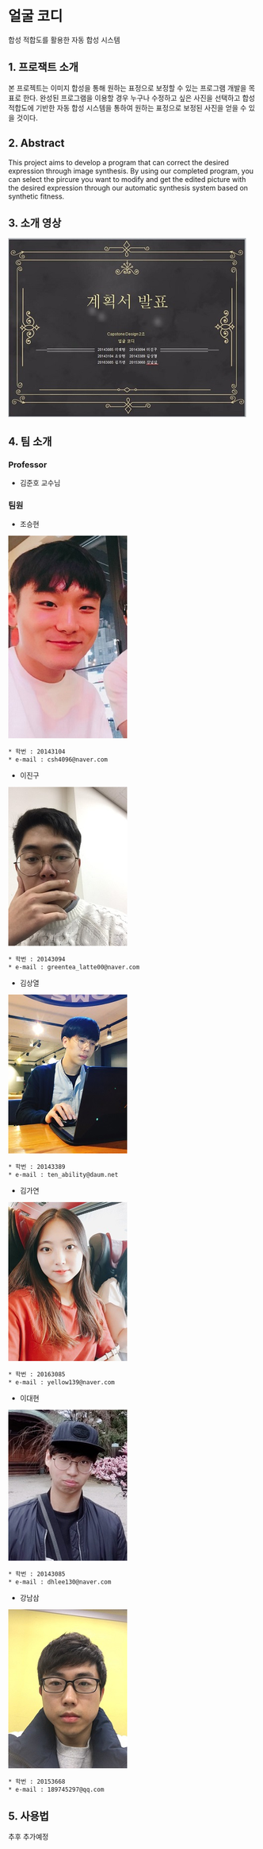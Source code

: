 ﻿# 얼굴 코디
합성 적합도를 활용한 자동 합성 시스템


## 1. 프로잭트 소개

본 프로젝트는 이미지 합성을 통해 원하는 표정으로 보정할 수 있는 프로그램 개발을 목표로 한다.
완성된 프로그램을 이용할 경우 누구나 수정하고 싶은 사진을 선택하고 합성적합도에 기반한 자동 합성 시스템을 통하여 원하는 표정으로 보정된 사진을 얻을 수 있을 것이다.

## 2. Abstract

This project aims to develop a program that can correct the desired expression through image synthesis.
By using our completed program, you can select the pircure you want to modify and get the edited picture with the desired expression through our automatic synthesis system based on synthetic fitness.

## 3. 소개 영상

[![thumbnail](./doc/img/thumbnail.JPG)](https://www.youtube.com/)

## 4. 팀 소개

### Professor

- 김준호 교수님

### 팀원

- 조승현

![CSH](./doc/img/csh.jpg)

````
* 학번 : 20143104
* e-mail : csh4096@naver.com
````
- 이진구

![LJG](./doc/img/ljg.jpg)

````
* 학번 : 20143094
* e-mail : greentea_latte00@naver.com
````

- 김상열

![KSY](./doc/img/ksy.jpg)

````
* 학번 : 20143389
* e-mail : ten_ability@daum.net
````

- 김가연

![KGY](./doc/img/kgy.jpg)

````
* 학번 : 20163085
* e-mail : yellow139@naver.com
````

- 이대현

![LDH](./doc/img/ldh.jpg)

````
* 학번 : 20143085
* e-mail : dhlee130@naver.com
````

- 강남삼

![GNS](./doc/img/gns.jpg)

````
* 학번 : 20153668
* e-mail : 189745297@qq.com
````

## 5. 사용법

추후 추가예정



